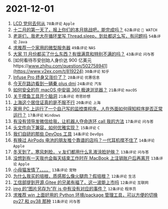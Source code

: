 # 2021-12-01

1. [LCD 党何去何从](https://www.v2ex.com/t/819189) `78条评论` `Apple`
1. [十二月的第一天了，报上你们的本月挑战吧，能完成吗？](https://www.v2ex.com/t/819220) `62条评论` ` WATCH`
1. [老哥们，我老大在循环里写 Thread.sleep，到处都这么写，有问题吗](https://www.v2ex.com/t/819192) `54条评论` `Java`
1. [求推荐一个家用的微型服务器](https://www.v2ex.com/t/819222) `49条评论` `NAS`
1. [大家 11 月份都买了什么东西？有很满意和特别不满的吗？](https://www.v2ex.com/t/819223) `43条评论` `问与答`
1. [如何看待币安创始人身价达 900 亿美元https://www.zhihu.com/question/502758941](https://www.v2ex.com/t/819224) `30条评论` `知乎`
1. [Infuse Pro 终身又涨价了？](https://www.v2ex.com/t/819279) `28条评论` `优惠信息`
1. [今天在路边看到一辆秦 plus dmi](https://www.v2ex.com/t/819218) `24条评论` `汽车`
1. [如何安全的在 macOS 中安装 360 极速浏览器？](https://www.v2ex.com/t/819269) `21条评论` `macOS`
1. [关于摸鱼工具开个脑洞](https://www.v2ex.com/t/819249) `21条评论` `奇思妙想`
1. [上海这个居住证真的是不服不行](https://www.v2ex.com/t/819281) `20条评论` `上海`
1. [家用 PC 上运行了一个自己写的监控类程序，人在外面如何得知程序是否正常运行？](https://www.v2ex.com/t/819258) `17条评论` `Windows`
1. [有没有领导发微信给我，让机器人夺命连环 call 我的方法](https://www.v2ex.com/t/819219) `17条评论` `问与答`
1. [头文件向下兼容，如何优雅实现？](https://www.v2ex.com/t/819230) `15条评论` `C`
1. [我们自研的那些 DevOps 工具](https://www.v2ex.com/t/819277) `14条评论` `DevOps`
1. [有换过 AirPods 电池的朋友推个靠谱的店吗？一代耳机撑不住了](https://www.v2ex.com/t/819238) `14条评论` `Apple`
1. [冬天到了，寒风刺脸， v 友们都用什么乳液涂脸护肤？](https://www.v2ex.com/t/819255) `13条评论` `问与答`
1. [没想到有一天我也会每天结束工作时在 MacBook 上注销账户后再离开](https://www.v2ex.com/t/819239) `13条评论` `Apple`
1. [小母猫发情了。。。。](https://www.v2ex.com/t/819235) `13条评论` `宠物`
1. [为什么我买的培根，质感那么像火腿肉？假培根？](https://www.v2ex.com/t/819266) `12条评论` `生活`
1. [工信部提到开源,Gitee 的兄弟有福了，这一波能上市吗](https://www.v2ex.com/t/819212) `12条评论` `互联网`
1. [img 的“图片另存为”在 js 中有没有对应的事件？](https://www.v2ex.com/t/819195) `12条评论` `程序员`
1. [求推荐 win 上面好用的 Python 环境/package 管理工具，可以方便的切换 py27 和 py38 那种](https://www.v2ex.com/t/819233) `11条评论` `问与答`
